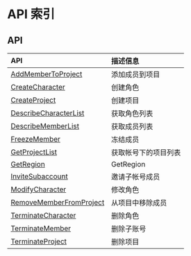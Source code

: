 # API 索引



## API

| API | 描述信息 |
|:---|:---|
|[AddMemberToProject](api/uaccount-api/add_member_to_project)|添加成员到项目|
|[CreateCharacter](api/uaccount-api/create_character)|创建角色|
|[CreateProject](api/uaccount-api/create_project)|创建项目|
|[DescribeCharacterList](api/uaccount-api/describe_character_list)|获取角色列表|
|[DescribeMemberList](api/uaccount-api/describe_member_list)|获取成员列表|
|[FreezeMember](api/uaccount-api/freeze_member)|冻结成员|
|[GetProjectList](api/uaccount-api/get_project_list)|获取帐号下的项目列表|
|[GetRegion](api/uaccount-api/get_region)|GetRegion|
|[InviteSubaccount](api/uaccount-api/invite_subaccount)|邀请子帐号成员|
|[ModifyCharacter](api/uaccount-api/modify_character)|修改角色|
|[RemoveMemberFromProject](api/uaccount-api/remove_member_from_project)|从项目中移除成员|
|[TerminateCharacter](api/uaccount-api/terminate_character)|删除角色|
|[TerminateMember](api/uaccount-api/terminate_member)|删除子账号|
|[TerminateProject](api/uaccount-api/terminate_project)|删除项目|



